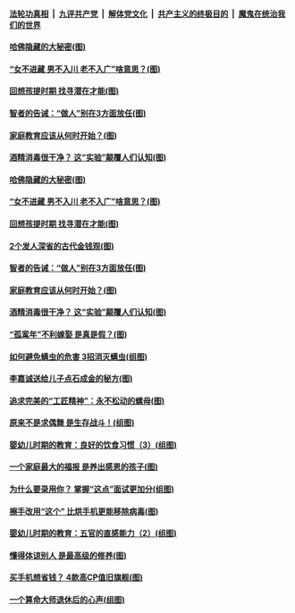 ####  [法轮功真相](../../../../basic/blob/master/README.md?t=04211930) &nbsp;|&nbsp; [九评共产党](../../../../9ping.md/blob/master/README.md?t=04211930) &nbsp;|&nbsp; [解体党文化](../../../../jtdwh.md/blob/master/README.md?t=04211930)  &nbsp;|&nbsp; [共产主义的终极目的](../../../../gczydzjmd.md/blob/master/README.md?t=04211930) &nbsp;|&nbsp; [魔鬼在统治我们的世界](../../../../mgztzwmdsj.md/blob/master/README.md?t=04211930) 

#### [哈佛隐藏的大秘密(图)](../pages/p8/930069.md?t=04211930) 

#### [“女不进藏 男不入川 老不入广”啥意思？(图)](../pages/p8/930520.md?t=04211930) 

#### [回想孩提时期 找寻潜在才能(图)](../pages/p8/930465.md?t=04211930) 

#### [智者的告诫：“做人”别在3方面放任(图)](../pages/p8/930422.md?t=04211930) 

#### [家庭教育应该从何时开始？(图)](../pages/p8/930245.md?t=04211930) 

#### [酒精消毒很干净？ 这“实验”颠覆人们认知(图)](../pages/p8/930353.md?t=04211930) 

#### [哈佛隐藏的大秘密(图)](../pages/p8/930069.md?t=04211930) 

#### [“女不进藏 男不入川 老不入广”啥意思？(图)](../pages/p8/930520.md?t=04211930) 

#### [回想孩提时期 找寻潜在才能(图)](../pages/p8/930465.md?t=04211930) 

#### [2个发人深省的古代金钱观(图)](../pages/p8/930265.md?t=04211930) 

#### [智者的告诫：“做人”别在3方面放任(图)](../pages/p8/930422.md?t=04211930) 

#### [家庭教育应该从何时开始？(图)](../pages/p8/930245.md?t=04211930) 

#### [酒精消毒很干净？ 这“实验”颠覆人们认知(图)](../pages/p8/930353.md?t=04211930) 

#### [“孤鸾年”不利嫁娶 是真是假？(图)](../pages/p8/930330.md?t=04211930) 

#### [如何避免螨虫的危害 3招消灭螨虫(组图)](../pages/p8/930236.md?t=04211930) 

#### [李嘉诚送给儿子点石成金的秘方(图)](../pages/p8/929765.md?t=04211930) 

#### [追求完美的“工匠精神”：永不松动的螺母(图)](../pages/p8/929845.md?t=04211930) 

#### [原来不是求偶舞 是生存战斗！(组图)](../pages/p8/930269.md?t=04211930) 

#### [婴幼儿时期的教育：良好的饮食习惯（3）(组图)](../pages/p8/930215.md?t=04211930) 

#### [一个家庭最大的福报 是养出感恩的孩子(图)](../pages/p8/929833.md?t=04211930) 

#### [为什么要录用你？ 掌握“这点”面试更加分(组图)](../pages/p8/930206.md?t=04211930) 

#### [擦手改用“这个” 比烘手机更能移除病毒(图)](../pages/p8/930213.md?t=04211930) 

#### [婴幼儿时期的教育：五官的直感能力（2）(组图)](../pages/p8/930094.md?t=04211930) 

#### [懂得体谅别人 是最高级的修养(图)](../pages/p8/930050.md?t=04211930) 

#### [买手机想省钱？ 4款高CP值旧旗舰(图)](../pages/p8/930111.md?t=04211930) 

#### [一个算命大师退休后的心声(组图)](../pages/p8/930127.md?t=04211930) 

